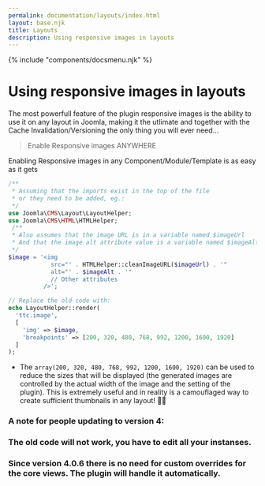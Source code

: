 ```yaml
---
permalink: documentation/layouts/index.html
layout: base.njk
title: Layouts
description: Using responsive images in layouts
---
```


{% include "components/docsmenu.njk" %}

# Using responsive images in layouts

The most powerfull feature of the plugin responsive images is the ability to use it on any layout in Joomla, making it the utlimate and together with the Cache Invalidation/Versioning the only thing you will ever need...

> Enable Responsive images ANYWHERE

Enabling Responsive images in any Component/Module/Template is as easy as it gets

``` php
/**
 * Assuming that the imports exist in the top of the file
 * or they need to be added, eg.:
 */
use Joomla\CMS\Layout\LayoutHelper;
use Joomla\CMS\HTML\HTMLHelper;
 /** 
 * Also assumes that the image URL is in a variable named $imageUrl
 * And that the image alt attribute value is a variable named $imageAlt
 */
$image = '<img
            src="' . HTMLHelper::cleanImageURL($imageUrl) . '"
            alt="' . $imageAlt . '"
            // Other attributes
          />';

// Replace the old code with:
echo LayoutHelper::render(
  'ttc.image',
  [
    'img' => $image,
    'breakpoints' => [200, 320, 480, 768, 992, 1200, 1600, 1920]
  ]
);
```

- The `array(200, 320, 480, 768, 992, 1200, 1600, 1920)` can be used to reduce the sizes that will be displayed (the generated images are controlled by the actual width of the image and the setting of the plugin). This is extremely useful and in reality is a camouflaged way to create sufficient thumbnails in any layout! 👌🏻


### A note for people updating to version 4:
### The old code will not work, you have to edit all your instanses.

### Since version 4.0.6 there is no need for custom overrides for the core views. The plugin will handle it automatically.
